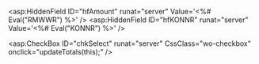 <script type="text/javascript">
// helper to parse number safely
function parseNum(v) {
    if (v === null || v === undefined || v === '') return 0;
    // remove commas if used for formatting
    v = v.toString().replace(/,/g, '');
    var n = parseFloat(v);
    return isNaN(n) ? 0 : n;
}

// Called when any row checkbox is clicked
function updateTotals(chk) {
    // find the container of the grid (adapt selector to your table structure)
    // We'll search for all checkboxes with class 'wo-checkbox' within the container
    var container = document.getElementById('<%= WorkOder_wise_records.ClientID %>');
    if (!container) {
        // fallback: search document
        container = document;
    }

    var checks = container.querySelectorAll('.wo-checkbox');
    var total = 0.0;
    for (var i = 0; i < checks.length; i++) {
        var c = checks[i];
        if (c.checked) {
            // find sibling hidden field hfAmount inside the same naming container (row)
            // walk up the DOM to the row container (common ancestor)
            var row = c.closest('[data-container]') || c.closest('tr') || c.parentElement;
            // try to find hidden input inside that row
            var hf = row ? row.querySelector('input[id$="hfAmount"]') : null;
            if (!hf) {
                // try global search by nearby elements
                hf = c.parentElement.querySelector('input[id$="hfAmount"]') || document.querySelector('input[id$="hfAmount"]');
            }
            var amt = hf ? hf.value : 0;
            total += parseNum(amt);
        }
    }

    // Update Total_Base_Amount and Cess_Amount textboxes (server controls)
    // Use ClientID to address controls rendered by ASP.NET
    var totalBox = document.getElementById('<%= Total_Base_Amount.ClientID %>');
    var cessBox  = document.getElementById('<%= Cess_Amount.ClientID %>');
    if (totalBox) totalBox.value = total.toFixed(2);
    if (cessBox)  cessBox.value  = (total * 1/100).toFixed(2);

    // If you want to update other fields like Subjective_base_amount etc:
    var subjBase = document.getElementById('<%= Subjective_base_amount.ClientID %>');
    var subjCess = document.getElementById('<%= Subjective_cess_amount.ClientID %>');
    var subjBal  = document.getElementById('<%= Subjective_balance.ClientID %>');
    if (subjBase) subjBase.value = total.toFixed(2);
    if (subjCess) subjCess.value = (total * 1/100).toFixed(2);
    if (subjBal)  subjBal.value  = (parseNum(subjBase ? subjBase.value : 0) - parseNum(subjCess ? subjCess.value : 0)).toFixed(2);
}
</script>



<!-- inside your <ItemTemplate> for each row -->
<asp:HiddenField ID="hfAmount" runat="server" Value='<%# Eval("RMWWR") %>' />
<asp:HiddenField ID="hfKONNR" runat="server" Value='<%# Eval("KONNR") %>' />

<asp:CheckBox ID="chkSelect" runat="server"
    CssClass="wo-checkbox"
    onclick="updateTotals(this);" />
    

